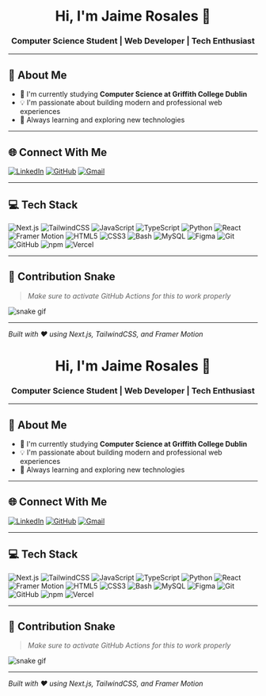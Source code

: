 <h1 align="center">Hi, I'm Jaime Rosales 👋</h1>
<h3 align="center">Computer Science Student | Web Developer | Tech Enthusiast</h3>

---

## 🐣 About Me

- 🌱 I'm currently studying **Computer Science at Griffith College Dublin**
- 💡 I'm passionate about building modern and professional web experiences
- 🚀 Always learning and exploring new technologies

---

## 🌐 Connect With Me

[![LinkedIn](https://img.shields.io/badge/-LinkedIn-blue?style=for-the-badge&logo=Linkedin&logoColor=white)](https://linkedin.com/in/jaimerosales2005)
[![GitHub](https://img.shields.io/badge/-GitHub-181717?style=for-the-badge&logo=github&logoColor=white)](https://github.com/JaimeRosalesHTML)
[![Gmail](https://img.shields.io/badge/-Email-D14836?style=for-the-badge&logo=gmail&logoColor=white)](mailto:rosalesjaime000@gmail.com)

---

## 💻 Tech Stack

![Next.js](https://img.shields.io/badge/Next.js-000000?style=for-the-badge&logo=next.js)
![TailwindCSS](https://img.shields.io/badge/TailwindCSS-06B6D4?style=for-the-badge&logo=tailwindcss)
![JavaScript](https://img.shields.io/badge/JavaScript-F7DF1E?style=for-the-badge&logo=javascript&logoColor=black)
![TypeScript](https://img.shields.io/badge/TypeScript-3178C6?style=for-the-badge&logo=typescript&logoColor=white)
![Python](https://img.shields.io/badge/Python-3776AB?style=for-the-badge&logo=python&logoColor=white)
![React](https://img.shields.io/badge/React-20232A?style=for-the-badge&logo=react&logoColor=61DAFB)
![Framer Motion](https://img.shields.io/badge/Framer_Motion-000000?style=for-the-badge&logo=framer)
![HTML5](https://img.shields.io/badge/HTML5-E34F26?style=for-the-badge&logo=html5&logoColor=white)
![CSS3](https://img.shields.io/badge/CSS3-1572B6?style=for-the-badge&logo=css3&logoColor=white)
![Bash](https://img.shields.io/badge/Bash-4EAA25?style=for-the-badge&logo=gnubash&logoColor=white)
![MySQL](https://img.shields.io/badge/MySQL-4479A1?style=for-the-badge&logo=mysql&logoColor=white)
![Figma](https://img.shields.io/badge/Figma-F24E1E?style=for-the-badge&logo=figma&logoColor=white)
![Git](https://img.shields.io/badge/Git-F05032?style=for-the-badge&logo=git&logoColor=white)
![GitHub](https://img.shields.io/badge/GitHub-181717?style=for-the-badge&logo=github&logoColor=white)
![npm](https://img.shields.io/badge/NPM-CB3837?style=for-the-badge&logo=npm&logoColor=white)
![Vercel](https://img.shields.io/badge/Vercel-000000?style=for-the-badge&logo=vercel)

---

## 🐍 Contribution Snake

> *Make sure to activate GitHub Actions for this to work properly*

![snake gif](https://github.com/JaimeRosalesHTML/JaimeRosalesHTML/blob/output/github-contribution-grid-snake.svg)

---

_Built with ❤️ using Next.js, TailwindCSS, and Framer Motion_
<h1 align="center">Hi, I'm Jaime Rosales 👋</h1>
<h3 align="center">Computer Science Student | Web Developer | Tech Enthusiast</h3>

---

## 🐣 About Me

- 🌱 I'm currently studying **Computer Science at Griffith College Dublin**
- 💡 I'm passionate about building modern and professional web experiences
- 🚀 Always learning and exploring new technologies

---

## 🌐 Connect With Me

[![LinkedIn](https://img.shields.io/badge/-LinkedIn-blue?style=for-the-badge&logo=Linkedin&logoColor=white)](https://linkedin.com/in/jaimerosales2005)
[![GitHub](https://img.shields.io/badge/-GitHub-181717?style=for-the-badge&logo=github&logoColor=white)](https://github.com/JaimeRosalesHTML)
[![Gmail](https://img.shields.io/badge/-Email-D14836?style=for-the-badge&logo=gmail&logoColor=white)](mailto:rosalesjaime000@gmail.com)

---

## 💻 Tech Stack

![Next.js](https://img.shields.io/badge/Next.js-000000?style=for-the-badge&logo=next.js)
![TailwindCSS](https://img.shields.io/badge/TailwindCSS-06B6D4?style=for-the-badge&logo=tailwindcss)
![JavaScript](https://img.shields.io/badge/JavaScript-F7DF1E?style=for-the-badge&logo=javascript&logoColor=black)
![TypeScript](https://img.shields.io/badge/TypeScript-3178C6?style=for-the-badge&logo=typescript&logoColor=white)
![Python](https://img.shields.io/badge/Python-3776AB?style=for-the-badge&logo=python&logoColor=white)
![React](https://img.shields.io/badge/React-20232A?style=for-the-badge&logo=react&logoColor=61DAFB)
![Framer Motion](https://img.shields.io/badge/Framer_Motion-000000?style=for-the-badge&logo=framer)
![HTML5](https://img.shields.io/badge/HTML5-E34F26?style=for-the-badge&logo=html5&logoColor=white)
![CSS3](https://img.shields.io/badge/CSS3-1572B6?style=for-the-badge&logo=css3&logoColor=white)
![Bash](https://img.shields.io/badge/Bash-4EAA25?style=for-the-badge&logo=gnubash&logoColor=white)
![MySQL](https://img.shields.io/badge/MySQL-4479A1?style=for-the-badge&logo=mysql&logoColor=white)
![Figma](https://img.shields.io/badge/Figma-F24E1E?style=for-the-badge&logo=figma&logoColor=white)
![Git](https://img.shields.io/badge/Git-F05032?style=for-the-badge&logo=git&logoColor=white)
![GitHub](https://img.shields.io/badge/GitHub-181717?style=for-the-badge&logo=github&logoColor=white)
![npm](https://img.shields.io/badge/NPM-CB3837?style=for-the-badge&logo=npm&logoColor=white)
![Vercel](https://img.shields.io/badge/Vercel-000000?style=for-the-badge&logo=vercel)

---

## 🐍 Contribution Snake

> *Make sure to activate GitHub Actions for this to work properly*

![snake gif](https://github.com/JaimeRosalesHTML/JaimeRosalesHTML/blob/output/github-contribution-grid-snake.svg)

---

_Built with ❤️ using Next.js, TailwindCSS, and Framer Motion_
